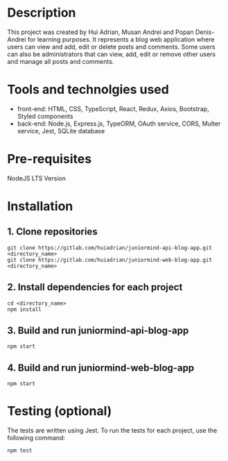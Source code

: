 # Description

This project was created by Hui Adrian, Musan Andrei and Popan Denis-Andrei for learning purposes. It represents a blog web application where users can view and add, edit or delete posts and comments. Some users can also be administrators that can view, add, edit or remove other users and manage all posts and comments. 

# Tools and technolgies used

- front-end: HTML, CSS, TypeScript, React, Redux, Axios, Bootstrap, Styled components
- back-end: Node.js, Express.js, TypeORM, OAuth service, CORS, Multer service, Jest, SQLite database

# Pre-requisites

NodeJS LTS Version

# Installation

## 1. Clone repositories

```
git clone https://gitlab.com/huiadrian/juniormind-api-blog-app.git <directory_name>
git clone https://gitlab.com/huiadrian/juniormind-web-blog-app.git <directory_name>
```

## 2. Install dependencies for each project

```
cd <directory_name>
npm install
```

## 3. Build and run juniormind-api-blog-app

```
npm start
```

## 4. Build and run juniormind-web-blog-app

```
npm start
```

# Testing (optional)

The tests are written using Jest.
To run the tests for each project, use the following command:

```
npm test
```